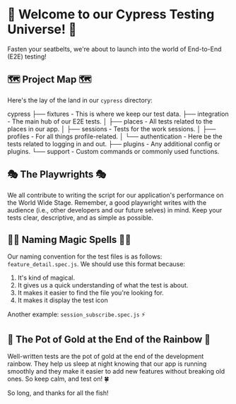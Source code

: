 # 🚀 Welcome to our Cypress Testing Universe! 🚀

Fasten your seatbelts, we're about to launch into the world of End-to-End (E2E) testing!

## 🗺️ Project Map 🗺️

Here's the lay of the land in our `cypress` directory:

cypress
├── fixtures - This is where we keep our test data.
├── integration - The main hub of our E2E tests.
│ ├── places - All tests related to the places in our app.
│ ├── sessions - Tests for the work sessions.
│ ├── profiles - For all things profile-related.
│ └── authentication - Here be the tests related to logging in and out.
├── plugins - Any additional config or plugins.
└── support - Custom commands or commonly used functions.

## 🎭 The Playwrights 🎭

We all contribute to writing the script for our application's performance on the World Wide Stage. Remember, a good playwright writes with the audience (i.e., other developers and our future selves) in mind. Keep your tests clear, descriptive, and as simple as possible.

## 🧙‍♂️ Naming Magic Spells 🧙‍♂️

Our naming convention for the test files is as follows: `feature_detail.spec.js`. We should use this format because:

1. It's kind of magical.
2. It gives us a quick understanding of what the test is about.
3. It makes it easier to find the file you're looking for.
4. It makes it display the test icon

Another example: `session_subscribe.spec.js` ⚡

## 🌈 The Pot of Gold at the End of the Rainbow 🌈

Well-written tests are the pot of gold at the end of the development rainbow. They help us sleep at night knowing that our app is running smoothly and they make it easier to add new features without breaking old ones. So keep calm, and test on! 🍀

So long, and thanks for all the fish!

